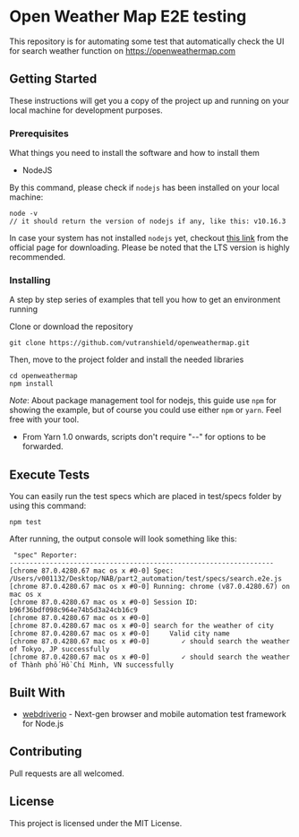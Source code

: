 # Open Weather Map E2E testing

This repository is for automating some test that automatically check the UI for search weather function on https://openweathermap.com

## Getting Started

These instructions will get you a copy of the project up and running on your local machine for development purposes.

### Prerequisites

What things you need to install the software and how to install them
- NodeJS

By this command, please check if `nodejs` has been installed on your local machine:
```
node -v
// it should return the version of nodejs if any, like this: v10.16.3
```

In case your system has not installed `nodejs` yet, checkout [this link](https://nodejs.org/en/download/releases/) from the official page for downloading. Please be noted that the LTS version is highly recommended.

### Installing

A step by step series of examples that tell you how to get an environment running

Clone or download the repository

```
git clone https://github.com/vutranshield/openweathermap.git
```

Then, move to the project folder and install the needed libraries

```
cd openweathermap
npm install
```

*Note*: About package management tool for nodejs, this guide use `npm` for showing the example, but of course you could use either `npm` or `yarn`. Feel free with your tool.

* From Yarn 1.0 onwards, scripts don't require "--" for options to be forwarded.

## Execute Tests

You can easily run the test specs which are placed in test/specs folder by using this command:

```
npm test
```

After running, the output console will look something like this:

```
 "spec" Reporter:
------------------------------------------------------------------
[chrome 87.0.4280.67 mac os x #0-0] Spec: /Users/v001132/Desktop/NAB/part2_automation/test/specs/search.e2e.js
[chrome 87.0.4280.67 mac os x #0-0] Running: chrome (v87.0.4280.67) on mac os x
[chrome 87.0.4280.67 mac os x #0-0] Session ID: b96f36bdf098c964e74b5d3a24cb16c9
[chrome 87.0.4280.67 mac os x #0-0]
[chrome 87.0.4280.67 mac os x #0-0] search for the weather of city
[chrome 87.0.4280.67 mac os x #0-0]     Valid city name
[chrome 87.0.4280.67 mac os x #0-0]        ✓ should search the weather of Tokyo, JP successfully
[chrome 87.0.4280.67 mac os x #0-0]        ✓ should search the weather of Thành phố Hồ Chí Minh, VN successfully
```

## Built With

* [webdriverio](https://github.com/webdriverio/webdriverio) - Next-gen browser and mobile automation test framework for Node.js

## Contributing

Pull requests are all welcomed.

## License

This project is licensed under the MIT License.

